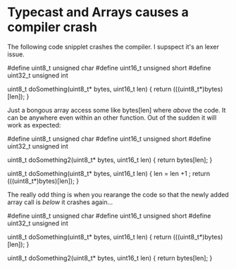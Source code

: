 
Typecast and Arrays causes a compiler crash
===========================================

The following code snipplet crashes the compiler. I supspect it's an lexer issue.

  #define uint8_t unsigned char
  #define uint16_t unsigned short
  #define uint32_t unsigned int


  uint8_t doSomething(uint8_t* bytes, uint16_t len)
  {
    return (((uint8_t*)bytes)[len]);
  }


Just a bongous array access some like bytes[len] where *above* the code. It 
can be anywhere even within an other function. Out of the sudden it will work 
as expected: 

  #define uint8_t unsigned char
  #define uint16_t unsigned short
  #define uint32_t unsigned int

  uint8_t doSomething2(uint8_t* bytes, uint16_t len)
  {
    return bytes[len];
  }
  

  uint8_t doSomething(uint8_t* bytes, uint16_t len)
  {
    len = len +1 ;
    return (((uint8_t*)bytes)[len]);
  }
  
The really odd thing is when you rearange the code so that the newly added
array call is *below* it crashes again...   

  #define uint8_t unsigned char
  #define uint16_t unsigned short
  #define uint32_t unsigned int  

  uint8_t doSomething(uint8_t* bytes, uint16_t len)
  {
    return (((uint8_t*)bytes)[len]);
  }
  
  uint8_t doSomething2(uint8_t* bytes, uint16_t len)
  {
    return bytes[len];
  }

